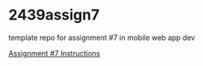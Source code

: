 # 2439assign7
template repo for assignment #7 in mobile web app dev

[Assignment #7 Instructions](https://docs.google.com/document/d/e/2PACX-1vT8xuVNrRnV-lhW_ZBCIYYLvtOOrZAW3kzhvLIz_-QfBK30-Xc-N5a5jVml4UdISg/pub)
